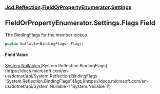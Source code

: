 ### [Jcd.Reflection](Jcd.Reflection.md 'Jcd.Reflection').[FieldOrPropertyEnumerator](FieldOrPropertyEnumerator.md 'Jcd.Reflection.FieldOrPropertyEnumerator').[Settings](FieldOrPropertyEnumerator.Settings.md 'Jcd.Reflection.FieldOrPropertyEnumerator.Settings')

## FieldOrPropertyEnumerator.Settings.Flags Field

The BindingFlags for the member lookup.

```csharp
public Nullable<BindingFlags> Flags;
```

#### Field Value

[System.Nullable&lt;](https://docs.microsoft.com/en-us/dotnet/api/System.Nullable-1 'System.Nullable`1')[System.Reflection.BindingFlags](https://docs.microsoft.com/en-us/dotnet/api/System.Reflection.BindingFlags 'System.Reflection.BindingFlags')[&gt;](https://docs.microsoft.com/en-us/dotnet/api/System.Nullable-1 'System.Nullable`1')